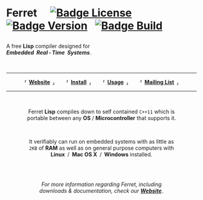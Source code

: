 <h1>

Ferret 
[![Badge License]][License] 
[![Badge Version]][Website] 
[![Badge Build]][Travis]

</h1>

A free **Lisp** compiler designed for <br>
***Embedded    Real - Time    Systems*** .

<br>

---

<div align = 'center'>

**⸢ [Website] ⸥**  
**⸢ [Install] ⸥**  
**⸢ [Usage] ⸥**  
**⸢ [Mailing List] ⸥**

</div>

---

<br>

<div align = 'center'>

Ferret **Lisp** compiles down to self contained `C++11` which is <br>
portable between any **OS** / **Microcontroller** that supports it.

<br>
  
It verifiably can run on embedded systems with as little as <br>
`2KB` of **RAM** as well as on general purpose computers with <br>
**Linux** / **Mac OS X** / **Windows** installed.

<br>
<br>

*For more information regarding Ferret, including* <br>
*downloads & documentation, check our* ***[Website]*** *.*

</div>
              
<!----------------------------------------------------------------------------->

[Badge Version]: https://badge.fury.io/gh/nakkaya%2Fferret.svg
[Badge Build]: https://travis-ci.org/nakkaya/ferret.svg?branch=master
[Badge License]: https://img.shields.io/badge/License-BSD%202--Clause-orange.svg

[Mailing List]: https://groups.google.com/forum/#!forum/ferret-lang
[Website]: https://ferret-lang.org
[Travis]: https://travis-ci.org/nakkaya/ferret/builds 'CI Build Status'

[Install]: Documentation/Install.md
[License]: LICENSE
[Usage]: Documentation/Usage.md
